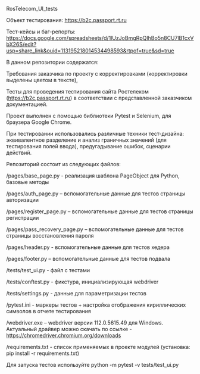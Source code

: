 RosTelecom_UI_tests

Объект тестирования: https://b2c.passport.rt.ru

Тест-кейсы и баг-репорты:                         
https://docs.google.com/spreadsheets/d/1lUzJoBmgRpQIhBo5n8CU7lB1cxVbX26S/edit?usp=share_link&ouid=113195218014534498593&rtpof=true&sd=true

В данном репозитории содержатся:

Требования заказчика по проекту с корректировками (корректировки выделены цветом в тексте),

Тесты для проведения тестирования сайта Ростелеком (https://b2c.passport.rt.ru) в соответствии с представленной заказчиком документацией.

Проект выполнен с помощью библиотеки Pytest и Selenium, для браузера Google Chrome.

При тестировании использовались различные техники тест-дизайна: эквивалентное разделение и анализ граничных значений (для тестирования полей ввода), предугадывание ошибок, сценарии действий.

Репозиторий состоит из следующих файлов:

/pages/base_page.py - реализация шаблона PageObject для Python, базовые методы

/pages/auth_page.py – вспомогательные данные для тестов страницы авторизации

/pages/register_page.py – вспомогательные данные для тестов страницы регистрации

/pages/pass_recovery_page.py – вспомогательные данные для тестов страницы восстановления пароля

/pages/header.py - вспомогательные данные для тестов хедера

/pages/footer.py – вспомогательные данные для тестов подвала

/tests/test_ui.py - файл с тестами

/tests/conftest.py - фикстура, инициализирующая webdriver

/tests/settings.py - данные для параметризации тестов

/pytest.ini - маркеры тестов + настройка отображения кириллических символов в отчете тестирования

/webdriver.exe – webdriver версии 112.0.5615.49 для Windows. Актуальный драйвер можно скачать по ссылке - https://chromedriver.chromium.org/downloads

/requirements.txt - список применяемых в проекте модулей (установка: pip install -r requirements.txt)

Для запуска тестов используйте python -m pytest -v tests/test_ui.py
